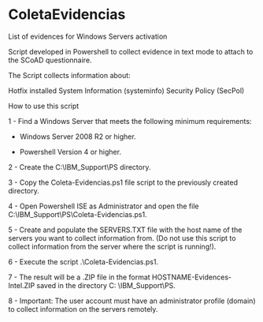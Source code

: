 # ColetaEvidencias
List of evidences for Windows Servers activation

Script developed in Powershell to collect evidence in text mode to attach to the SCoAD questionnaire.

The Script collects information about:

Hotfix installed
System Information (systeminfo)
Security Policy (SecPol)

How to use this script

1 - Find a Windows Server that meets the following minimum requirements:

- Windows Server 2008 R2 or higher.

- Powershell Version 4 or higher.

2 - Create the C:\IBM_Support\PS directory.

3 - Copy the Coleta-Evidencias.ps1 file script to the previously created directory.

4 - Open Powershell ISE as Administrator and open the file C:\IBM_Support\PS\Coleta-Evidencias.ps1.

5 - Create and populate the SERVERS.TXT file with the host name of the servers you want to collect information from. (Do not use this script to collect information from the server where the script is running!).

6 - Execute the script .\Coleta-Evidencias.ps1.

7 - The result will be a .ZIP file in the format HOSTNAME-Evidences-Intel.ZIP saved in the directory C: \IBM_Support\PS.

8 - Important: The user account must have an administrator profile (domain) to collect information on the servers remotely.
